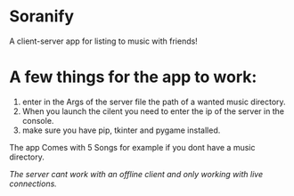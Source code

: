 # Soranify
A client-server app for listing to music with friends!



# A few things for the app to work:
1) enter in the Args of the server file the path of a wanted music directory.
2) When you launch the cilent you need to enter the ip of the server in the console.
3) make sure you have pip, tkinter and pygame installed.

The app Comes with 5 Songs for example if you dont have a music directory.




*The server cant work with an offline client and only working with live connections.*
